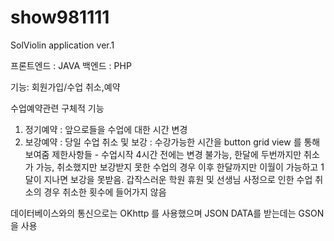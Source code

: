 # show981111
SolViolin application ver.1

프론트엔드 : JAVA
백엔드 : PHP 

기능: 회원가입/수업 취소,예약

수업예약관련 구체적 기능 
1. 정기예약 : 앞으로들을 수업에 대한 시간 변경
2. 보강예약 : 당일 수업 취소 및 보강 : 수강가능한 시간을 button grid view 를 통해 보여줌
제한사항들 - 수업시작 4시간 전에는 변경 불가능, 한달에 두번까지만 취소가 가능, 취소했지만 보강받지 못한 수업의 경우
이후 한달까지만 이월이 가능하고 1달이 지나면 보강을 못받음. 갑작스러운 학원 휴원 및 선생님 사정으로 인한 수업 취소의 경우 
취소한 횟수에 들어가지 않음


데이터베이스와의 통신으로는 OKhttp 를 사용했으며 JSON DATA를 받는데는 GSON 을 사용
